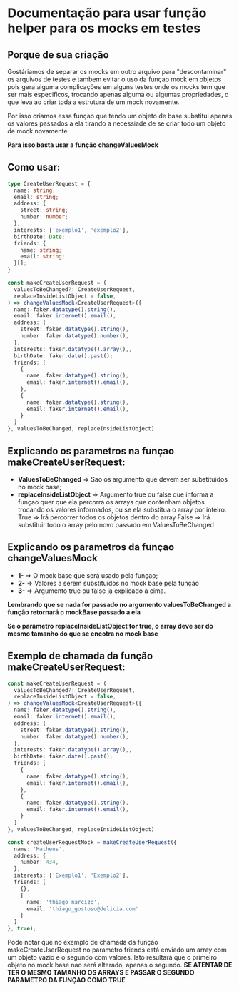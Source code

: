# Documentação para usar função helper para os mocks em testes

## Porque de sua criação
Gostáriamos de separar os mocks  em outro arquivo para "descontaminar" os arquivos de testes
e tambem evitar o uso da funçao mock em objetos pois gera alguma complicações em alguns testes
onde os mocks tem que ser mais especificos, trocando apenas alguma ou algumas propriedades, o que
leva ao criar toda a estrutura de um mock novamente.

Por isso criamos essa funçao que tendo um objeto de base substitui apenas os valores passados a ela
tirando a necessiade de se criar todo um objeto de mock novamente

**Para isso basta usar a função changeValuesMock**

## Como usar:
```ts
type CreateUserRequest = {
  name: string;
  email: string;
  address: {
    street: string;
    number: number;
  },
  interests: ['exemplo1', 'exemplo2'],
  birthDate: Date;
  friends: {
    name: string;
    email: string;
  }[];
}

const makeCreateUserRequest = (
  valuesToBeChanged?: CreateUserRequest,
  replaceInsideListObject = false,
) => changeValuesMock<CreateUserRequest>({
  name: faker.datatype().string(),
  email: faker.internet().email(),
  address: {
    street: faker.datatype().string(),
    number: faker.datatype().number(),
  },
  interests: faker.datatype().array(),,
  birthDate: faker.date().past();
  friends: [
    {
      name: faker.datatype().string(),
      email: faker.internet().email(),
    },
    {
      name: faker.datatype().string(),
      email: faker.internet().email(),
    }
  ]
}, valuesToBeChanged, replaceInsideListObject)
```
## Explicando os parametros na funçao makeCreateUserRequest:
 - **ValuesToBeChanged** => Sao os argumento que devem ser substituidos no mock base;
 - **replaceInsideListObject** => Argumento true ou false que informa a funçao quer que ela percorra os arrays que contenham objetos trocando os valores informados, ou se ela substitua o array por inteiro.
  True => Irá percorrer todos os objetos dentro do array
  False => Irá substituir todo o array pelo novo passado em ValuesToBeChanged

## Explicando os parametros da funçao changeValuesMock
 - **1-** => O mock base que será usado pela funçao;
 - **2-** => Valores a serem substítuidos no mock base pela função
 - **3-** => Argumento true ou false ja explicado a cima.

**Lembrando que se nada for passado no argumento valuesToBeChanged a função retornará o mockBase passado a ela**

**Se o parâmetro replaceInsideListObject for true, o array deve ser do mesmo tamanho do que se encotra no mock base**

## Exemplo de chamada da função makeCreateUserRequest:

```ts
const makeCreateUserRequest = (
  valuesToBeChanged?: CreateUserRequest,
  replaceInsideListObject = false,
) => changeValuesMock<CreateUserRequest>({
  name: faker.datatype().string(),
  email: faker.internet().email(),
  address: {
    street: faker.datatype().string(),
    number: faker.datatype().number(),
  },
  interests: faker.datatype().array(),,
  birthDate: faker.date().past();
  friends: [
    {
      name: faker.datatype().string(),
      email: faker.internet().email(),
    },
    {
      name: faker.datatype().string(),
      email: faker.internet().email(),
    }
  ]
}, valuesToBeChanged, replaceInsideListObject)

const createUserRequestMock = makeCreateUserRequest({
  name: 'Matheus',
  address: {
    number: 434,
  },
  interests: ['Exemplo1', 'Exemplo2'],
  friends: [
    {},
    {
      name: 'thiago narcizo',
      email: 'thiago_gostoso@delicia.com'
    }
  ]
}, true);
```
Pode notar que no exemplo de chamada da função makeCreateUserRequest no parametro friends está enviado um array
com um objeto vazio e o segundo com valores. Isto resultará que o primeiro objeto no mock base nao será alterado, apenas o segundo. **SE ATENTAR DE TER O MESMO TAMANHO OS ARRAYS E PASSAR O SEGUNDO PARAMETRO DA FUNÇAO COMO TRUE**


